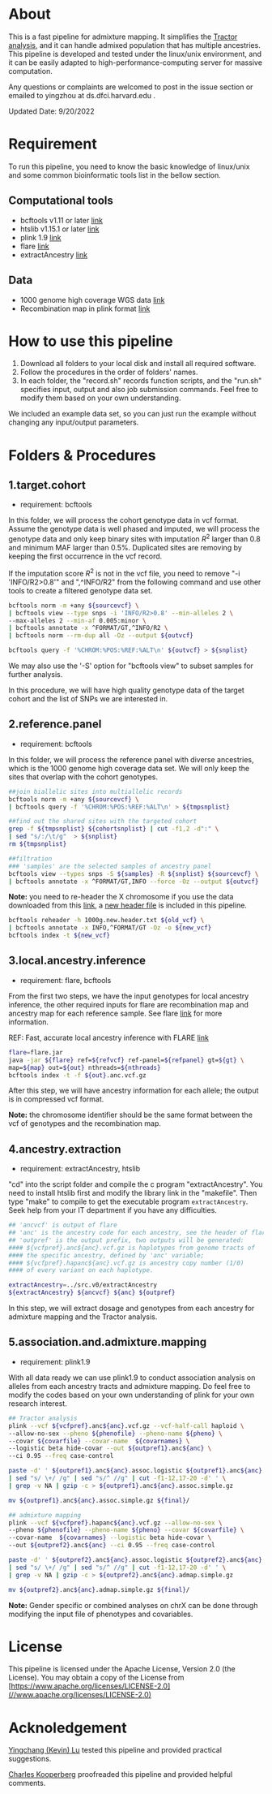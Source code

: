# About

This is a fast pipeline for admixture mapping. It simplifies the [Tractor analysis](https://github.com/Atkinson-Lab/Tractor/wiki), 
and it can handle admixed population that has multiple ancestries. This pipeline is developed and tested under the linux/unix environment, and it can be easily adapted to high-performance-computing server for massive computation. 

Any questions or complaints are welcomed to post in the issue section or emailed to yingzhou at ds.dfci.harvard.edu .

Updated Date: 9/20/2022

# Requirement

To run this pipeline, you need to know the basic knowledge of linux/unix and some common bioinformatic tools list in the bellow section.

## Computational tools

* bcftools v1.11 or later [link](https://samtools.github.io/bcftools/)
* htslib v1.15.1 or later [link](https://github.com/samtools/htslib)
* plink 1.9 [link](https://zzz.bwh.harvard.edu/plink/)
* flare [link](https://github.com/browning-lab/flare)
* extractAncestry [link](src.v0/extractAncestry.v2.c)

## Data

* 1000 genome high coverage WGS data [link](http://ftp.1000genomes.ebi.ac.uk/vol1/ftp/data_collections/1000G_2504_high_coverage/working/20201028_3202_phased/)
* Recombination map in plink format [link](https://bochet.gcc.biostat.washington.edu/beagle/genetic_maps/)

# How to use this pipeline

1. Download all folders to your local disk and install all required software.
2. Follow the procedures in the order of folders' names.
3. In each folder, the "record.sh" records function scripts, and the "run.sh" specifies input, output and also job submission commands. Feel free to modify them based on your own understanding.

We included an example data set, so you can just run the example without changing any input/output parameters.

# Folders & Procedures

## 1.target.cohort

* requirement: bcftools

In this folder, we will process the cohort genotype data in vcf format. 
Assume the genotype data is well phased and imputed, we will process the genotype data and only keep binary sites with imputation $R^2$ larger than 0.8 and minimum MAF larger than 0.5%. Duplicated sites are removing by keeping the first occurrence in the vcf record.

If the imputation score $R^2$ is not in the vcf file, you need to remove "-i 'INFO/R2>0.8'" and ",^INFO/R2" from the following command and use other tools to create a filtered genotype data set.

```bash
bcftools norm -m +any ${sourcevcf} \
| bcftools view --type snps -i 'INFO/R2>0.8' --min-alleles 2 \
--max-alleles 2 --min-af 0.005:minor \
| bcftools annotate -x ^FORMAT/GT,^INFO/R2 \
| bcftools norm --rm-dup all -Oz --output ${outvcf}

bcftools query -f '%CHROM:%POS:%REF:%ALT\n' ${outvcf} > ${snplist}
```

We may also use the '-S' option for "bcftools view" to subset samples for further analysis.

In this procedure, we will have high quality genotype data of the target cohort and the list of SNPs we are interested in.


## 2.reference.panel

* requirement: bcftools

In this folder, we will process the reference panel with diverse ancestries, which is the 1000 genome high coverage data set. 
We will only keep the sites that overlap with the cohort genotypes.

```bash
##join biallelic sites into multiallelic records
bcftools norm -m +any ${sourcevcf} \
| bcftools query -f '%CHROM:%POS:%REF:%ALT\n' > ${tmpsnplist}

##find out the shared sites with the targeted cohort
grep -f ${tmpsnplist} ${cohortsnplist} | cut -f1,2 -d":" \
| sed "s/:/\t/g"  > ${snplist}
rm ${tmpsnplist}

##filtration
### 'samples' are the selected samples of ancestry panel
bcftools view --types snps -S ${samples} -R ${snplist} ${sourcevcf} \
| bcftools annotate -x ^FORMAT/GT,INFO --force -Oz --output ${outvcf}
```

**Note:** you need to re-header the X chromosome if you use the data downloaded from this [link](http://ftp.1000genomes.ebi.ac.uk/vol1/ftp/data_collections/1000G_2504_high_coverage/working/20201028_3202_phased/), a [new header file](data/1000g.new.header.txt) is included in this pipeline.

```bash
bcftools reheader -h 1000g.new.header.txt ${old_vcf} \
| bcftools annotate -x INFO,^FORMAT/GT -Oz -o ${new_vcf}
bcftools index -t ${new_vcf}
```

## 3.local.ancestry.inference

* requirement: flare, bcftools

From the first two steps, we have the input genotypes for local ancestry inference, the other required inputs for flare are recombination map and ancestry map for each reference sample. See flare [link](https://github.com/browning-lab/flare) for more information.

REF: Fast, accurate local ancestry inference with FLARE [link](https://www.biorxiv.org/content/10.1101/2022.08.02.502540v1)

```bash
flare=flare.jar
java -jar ${flare} ref=${refvcf} ref-panel=${refpanel} gt=${gt} \
map=${map} out=${out} nthreads=${nthreads}
bcftools index -t -f ${out}.anc.vcf.gz

```
After this step, we will have ancestry information for each allele; the output is in compressed vcf format.


**Note:** the chromosome identifier should be the same format between the vcf of genotypes and the recombination map.


## 4.ancestry.extraction 

* requirement: extractAncestry, htslib

"cd" into the script folder and compile the c program "extractAncestry". You need to install htslib first and modify the library link in the "makefile". Then type "make" to compile to get the executable program `extractAncestry`. Seek help from your IT department if you have any difficulties. 

```bash
## 'ancvcf' is output of flare
## 'anc' is the ancestry code for each ancestry, see the header of flare's output
## 'outpref' is the output prefix, two outputs will be generated: 
#### ${vcfpref}.anc${anc}.vcf.gz is haplotypes from genome tracts of 
#### the specific ancestry, defined by 'anc' variable; 
#### ${vcfpref}.hapanc${anc}.vcf.gz is ancestry copy number (1/0) 
#### of every variant on each haplotype.

extractAncestry=../src.v0/extractAncestry
${extractAncestry} ${ancvcf} ${anc} ${outpref}
```
In this step, we will extract dosage and genotypes from each ancestry for admixture mapping and the Tractor analysis.


## 5.association.and.admixture.mapping

* requirement: plink1.9

With all data ready we can use plink1.9 to conduct association analysis on alleles from each ancestry tracts and admixture mapping. Do feel free to modify the codes based on your own understanding of plink for your own research interest.

```bash
## Tractor analysis
plink --vcf ${vcfpref}.anc${anc}.vcf.gz --vcf-half-call haploid \
--allow-no-sex --pheno ${phenofile} --pheno-name ${pheno} \
--covar ${covarfile} --covar-name  ${covarnames} \
--logistic beta hide-covar --out ${outpref1}.anc${anc} \
--ci 0.95 --freq case-control

paste -d' ' ${outpref1}.anc${anc}.assoc.logistic ${outpref1}.anc${anc}.frq.cc \
| sed "s/ \+/ /g" | sed "s/^ //g" | cut -f1-12,17-20 -d' ' \
| grep -v NA | gzip -c > ${outpref1}.anc${anc}.assoc.simple.gz

mv ${outpref1}.anc${anc}.assoc.simple.gz ${final}/

## admixture mapping
plink --vcf ${vcfpref}.hapanc${anc}.vcf.gz --allow-no-sex \
--pheno ${phenofile} --pheno-name ${pheno} --covar ${covarfile} \
--covar-name  ${covarnames} --logistic beta hide-covar \
--out ${outpref2}.anc${anc} --ci 0.95 --freq case-control

paste -d' ' ${outpref2}.anc${anc}.assoc.logistic ${outpref2}.anc${anc}.frq.cc \
| sed "s/ \+/ /g" | sed "s/^ //g" | cut -f1-12,17-20 -d' ' \
| grep -v NA | gzip -c > ${outpref2}.anc${anc}.admap.simple.gz

mv ${outpref2}.anc${anc}.admap.simple.gz ${final}/

```

**Note:** Gender specific or combined analyses on chrX can be done through modifying the input file of phenotypes and covariables.


# License

This pipeline is licensed under the Apache License, Version 2.0 (the License). You may obtain a copy of the License from [https://www.apache.org/licenses/LICENSE-2.0](//www.apache.org/licenses/LICENSE-2.0)

# Acknoledgement

[Yingchang (Kevin) Lu](https://medicine.vumc.org/person/yingchang-kevin-lu-md-phd) tested this pipeline and provided practical suggestions. 

[Charles Kooperberg](https://www.fredhutch.org/en/faculty-lab-directory/kooperberg-charles.html) proofreaded this pipeline and provided helpful comments. 

